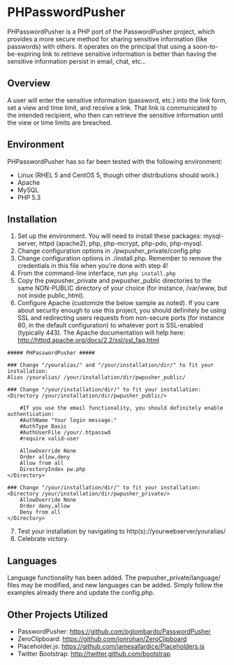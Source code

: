 PHPasswordPusher
================

PHPasswordPusher is a PHP port of the PasswordPusher project, which provides a
more secure method for sharing sensitive information (like passwords) with 
others. It operates on the principal that using a soon-to-be-expiring link to
retrieve sensitive information is better than having the sensitive 
information persist in email, chat, etc...


## Overview
A user will enter the sensitive information (password, etc.) into the link form,
set a view and time limit, and receive a link. That link is 
communicated to the intended recipient, who then can retrieve the sensitive
information until the view or time limits are breached.

## Environment
PHPasswordPusher has so far been tested with the following environment:

* Linux (RHEL 5 and CentOS 5, though other distributions should work.)
* Apache
* MySQL
* PHP 5.3

## Installation
1. Set up the environment. You will need to install these packages: mysql-server, httpd (apache2), php, php-mcrypt, php-pdo, php-mysql.
2. Change configuration options in ./pwpusher_private/config.php   
3. Change configuration options in ./install.php. Remember to remove the credentials in this file when you're done with step 4!
4. From the command-line interface, run `php install.php` 
5. Copy the pwpusher_private and pwpusher_public directories to the same NON-PUBLIC directory of your choice (for instance, /var/www, but not inside public_html).
6. Configure Apache (customize the below sample as noted). If you care about security enough to use this project, you should definitely be using SSL and redirecting users requests from non-secure ports (for instance 80, in the default configuration) to whatever port is SSL-enabled (typically 443). The Apache documentation will help here: http://httpd.apache.org/docs/2.2/ssl/ssl_faq.html 

```         
##### PHPasswordPusher #####

### Change "/youralias/" and "/your/installation/dir/" to fit your installation:
Alias /youralias/ /your/installation/dir/pwpusher_public/

### Change "/your/installation/dir/" to fit your installation:
<Directory /your/installation/dir/pwpusher_public/>

    #If you use the email functionality, you should definitely enable authentication:
    #AuthName "Your login message."
    #AuthType Basic
    #AuthUserFile /your/.htpasswd
    #require valid-user

    AllowOverride None
    Order allow,deny
    Allow from all      
    DirectoryIndex pw.php  
</Directory>

### Change "/your/installation/dir/" to fit your installation:
<Directory /your/installation/dir/pwpusher_private/>
    AllowOverride None
    Order deny,allow
    Deny from all
</Directory>
```
7. Test your installation by navigating to http(s)://yourwebserver/youralias/
8. Celebrate victory.

## Languages
Language functionality has been added. The pwpusher_private/language/ files may be modified, 
and new languages can be added. Simply follow the examples already there and update the config.php.

## Other Projects Utilized
* PasswordPusher: https://github.com/pglombardo/PasswordPusher
* ZeroClipboard: https://github.com/jonrohan/ZeroClipboard
* Placeholder.js: https://github.com/jamesallardice/Placeholders.js
* Twitter Bootstrap: http://twitter.github.com/bootstrap

